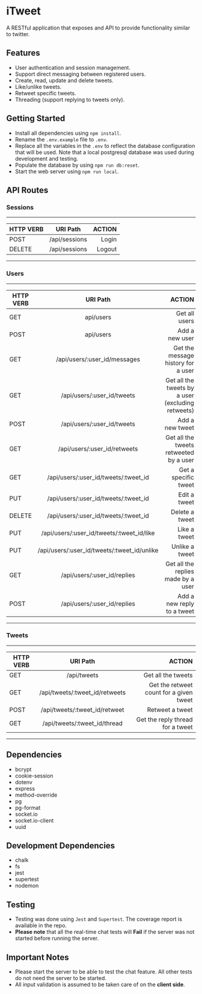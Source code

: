 # iTweet

A RESTful application that exposes and API to provide functionality similar to twitter.

## Features
- User authentication and session management.
- Support direct messaging between registered users.
- Create, read, update and delete tweets.
- Like/unlike tweets.
- Retweet specific tweets.
- Threading (support replying to tweets only).

## Getting Started
- Install all dependencies using `npm install`.
- Rename the `.env.example` file to `.env`.
- Replace all the variables in the `.env` to reflect the database configuration that will be used. Note that a local postgresql database was used during development and testing.
- Populate the database by using `npm run db:reset`.
- Start the web server using `npm run local`.

## API Routes
### Sessions
---
|HTTP VERB|URI Path| ACTION  |
|---------|:-------:|------:|
|POST|/api/sessions|Login|
|DELETE|/api/sessions|Logout|
---
### Users
---
|HTTP VERB|URI Path| ACTION  |
|---------|:-------:|------:|
| GET |api/users| Get all users|
|POST|api/users|Add a new user|
|GET|/api/users/:user_id/messages|Get the message history for a user|
|GET|/api/users/:user_id/tweets| Get all the tweets by a user (excluding retweets)|
|POST|/api/users/:user_id/tweets|Add a new tweet|
|GET|/api/users/:user_id/retweets|Get all the tweets retweeted by a user|
|GET|/api/users/:user_id/tweets/:tweet_id|Get a specific tweet|
|PUT|/api/users/:user_id/tweets/:tweet_id|Edit a tweet|
|DELETE|/api/users/:user_id/tweets/:tweet_id|Delete a tweet|
|PUT|/api/users/:user_id/tweets/:tweet_id/like|Like a tweet|
|PUT|/api/users/:user_id/tweets/:tweet_id/unlike|Unlike a tweet|
|GET|/api/users/:user_id/replies|Get all the replies made by a user|
|POST|/api/users/:user_id/replies|Add a new reply to a tweet|
---
### Tweets
---
|HTTP VERB|URI Path| ACTION  |
|---------|:-------:|------:|
|GET|/api/tweets|Get all the tweets|
|GET|/api/tweets/:tweet_id/retweets|Get the retweet count for a given tweet|
|POST|/api/tweets/:tweet_id/retweet|Retweet a tweet|
|GET|/api/tweets/:tweet_id/thread|Get the reply thread for a tweet|
---

## Dependencies
- bcrypt
- cookie-session
- dotenv
- express
- method-override
- pg
- pg-format
- socket.io
- socket.io-client
- uuid

## Development Dependencies
- chalk
- fs
- jest
- supertest
- nodemon

## Testing
- Testing was done using `Jest` and `Supertest`. The coverage report is available in the repo.
- **Please note** that all the real-time chat tests will **Fail** if the server was not started before running the server.

## Important Notes
- Please start the server to be able to test the chat feature. All other tests do not need the server to be started.
- All input validation is assumed to be taken care of on the **client side**.


